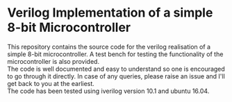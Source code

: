 # Verilog Implementation of a simple 8-bit Microcontroller

This repository contains the source code for the verilog realisation of a simple 8-bit microcontroller. 
A test bench for testing the functionality of the microcontroller is also provided.<br>
The code is well documented and easy to understand so one is encouraged to go through it directly. In case of any queries, please raise an issue and I'll get back to you at the earliest.<br>
The code has been tested using iverilog version 10.1 and ubuntu 16.04.


